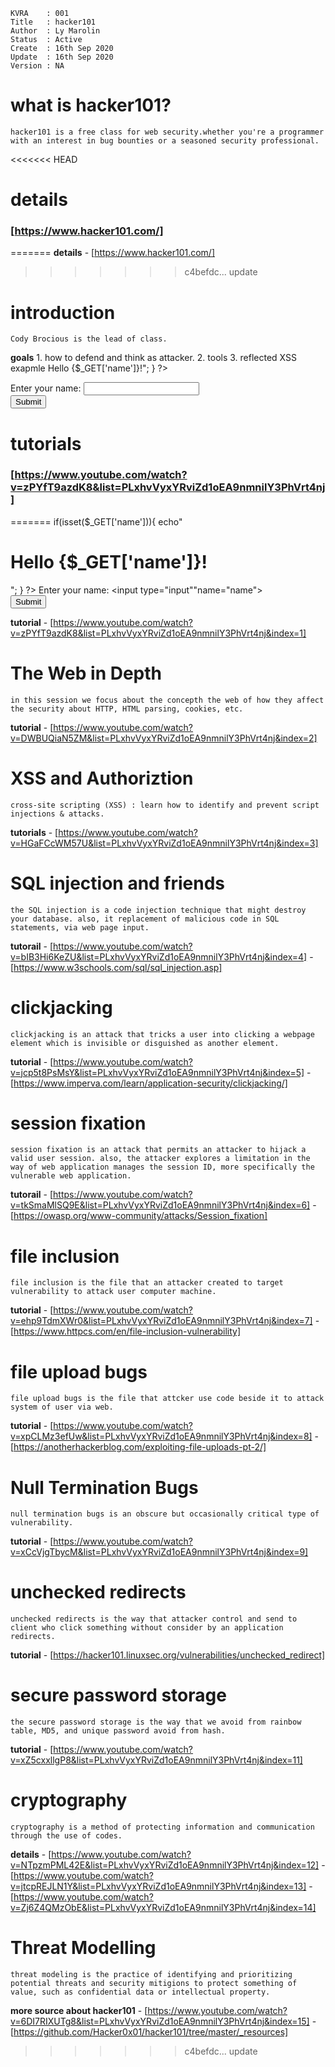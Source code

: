 ```
KVRA    : 001
Title   : hacker101
Author  : Ly Marolin
Status  : Active
Create  : 16th Sep 2020
Update  : 16th Sep 2020
Version : NA
```

#   **what is hacker101?**
    hacker101 is a free class for web security.whether you're a programmer with an interest in bug bounties or a seasoned security professional.
   
<<<<<<< HEAD
# **details**
### [https://www.hacker101.com/]
=======
**details**
    -   [https://www.hacker101.com/]
>>>>>>> c4befdc... update

#   **introduction**
    Cody Brocious is the lead of class.

**goals**
    1.  how to defend and think as attacker.
    2.  tools
    3.  reflected XSS
    exapmle 
    <?php
<<<<<<< HEAD
   if(isset($_GET['name'])){
       echo"<h1>Hello {$_GET['name']}!</h1>";
   }
   ?>
   <form method="GET">
   Enter your name: <input type="input""name="name"><br>
   <input type="submit"> 

# **tutorials**
### [https://www.youtube.com/watch?v=zPYfT9azdK8&list=PLxhvVyxYRviZd1oEA9nmnilY3PhVrt4nj]
=======
        if(isset($_GET['name'])){
        echo"<h1>Hello {$_GET['name']}!</h1>";
        }
        ?>
        <form method="GET">
        Enter your name: <input type="input""name="name"><br>
        <input type="submit"> 

**tutorial**
    -   [https://www.youtube.com/watch?v=zPYfT9azdK8&list=PLxhvVyxYRviZd1oEA9nmnilY3PhVrt4nj&index=1]


#   **The Web in Depth**
    in this session we focus about the concepth the web of how they affect the security about HTTP, HTML parsing, cookies, etc.
**tutorial**
    -   [https://www.youtube.com/watch?v=DWBUQiaN5ZM&list=PLxhvVyxYRviZd1oEA9nmnilY3PhVrt4nj&index=2]


#   **XSS and Authoriztion**
    cross-site scripting (XSS) : learn how to identify and prevent script injections & attacks.


**tutorials**
    -   [https://www.youtube.com/watch?v=HGaFCcWM57U&list=PLxhvVyxYRviZd1oEA9nmnilY3PhVrt4nj&index=3]


#   **SQL injection and friends**
    the SQL injection is a code injection technique that might destroy your database. also, it replacement of malicious code in SQL statements, via web page input.

**tutorail**
    -   [https://www.youtube.com/watch?v=bIB3Hi6KeZU&list=PLxhvVyxYRviZd1oEA9nmnilY3PhVrt4nj&index=4]
    -   [https://www.w3schools.com/sql/sql_injection.asp]


#   **clickjacking**
    clickjacking is an attack that tricks a user into clicking a webpage element which is invisible or disguished as another element.

**tutorial**
    -   [https://www.youtube.com/watch?v=jcp5t8PsMsY&list=PLxhvVyxYRviZd1oEA9nmnilY3PhVrt4nj&index=5]
    -   [https://www.imperva.com/learn/application-security/clickjacking/]


#   **session fixation**
    session fixation is an attack that permits an attacker to hijack a valid user session. also, the attacker explores a limitation in the way of web application manages the session ID, more specifically the vulnerable web application.

**tutorail**
    -   [https://www.youtube.com/watch?v=tkSmaMlSQ9E&list=PLxhvVyxYRviZd1oEA9nmnilY3PhVrt4nj&index=6]
    -   [https://owasp.org/www-community/attacks/Session_fixation]


#   **file inclusion**
    file inclusion is the file that an attacker created to target vulnerability to attack user computer machine.
**tutorial**
    -   [https://www.youtube.com/watch?v=ehp9TdmXWr0&list=PLxhvVyxYRviZd1oEA9nmnilY3PhVrt4nj&index=7]
    -   [https://www.httpcs.com/en/file-inclusion-vulnerability]



#   **file upload bugs**
    file upload bugs is the file that attcker use code beside it to attack system of user via web.

**tutorial**
    -   [https://www.youtube.com/watch?v=xpCLMz3efUw&list=PLxhvVyxYRviZd1oEA9nmnilY3PhVrt4nj&index=8] 
    -   [https://anotherhackerblog.com/exploiting-file-uploads-pt-2/]  


#   **Null Termination Bugs**
    null termination bugs is an obscure but occasionally critical type of vulnerability.

**tutorial**
    -   [https://www.youtube.com/watch?v=xCcVjgTbycM&list=PLxhvVyxYRviZd1oEA9nmnilY3PhVrt4nj&index=9]


#   **unchecked redirects**
    unchecked redirects is the way that attacker control and send to client who click something without consider by an application redirects.

**tutorial**
    -   [https://hacker101.linuxsec.org/vulnerabilities/unchecked_redirect]


#   **secure password storage**
    the secure password storage is the way that we avoid from rainbow table, MD5, and unique password avoid from hash.

**tutorial**
    -   [https://www.youtube.com/watch?v=xZ5cxxllgP8&list=PLxhvVyxYRviZd1oEA9nmnilY3PhVrt4nj&index=11]

 #  **cryptography**
    cryptography is a method of protecting information and communication through the use of codes.

**details**
    -   [https://www.youtube.com/watch?v=NTpzmPML42E&list=PLxhvVyxYRviZd1oEA9nmnilY3PhVrt4nj&index=12]
    -   [https://www.youtube.com/watch?v=jtcpREJLN1Y&list=PLxhvVyxYRviZd1oEA9nmnilY3PhVrt4nj&index=13]
    -   [https://www.youtube.com/watch?v=Zj6Z4QMzObE&list=PLxhvVyxYRviZd1oEA9nmnilY3PhVrt4nj&index=14]


#   **Threat Modelling**
    threat modeling is the practice of identifying and prioritizing potential threats and security mitigions to protect something of value, such as confidential data or intellectual property.


**more source about hacker101**
    -   [https://www.youtube.com/watch?v=6DI7RIXUTg8&list=PLxhvVyxYRviZd1oEA9nmnilY3PhVrt4nj&index=15]
    -   [https://github.com/Hacker0x01/hacker101/tree/master/_resources]
>>>>>>> c4befdc... update
